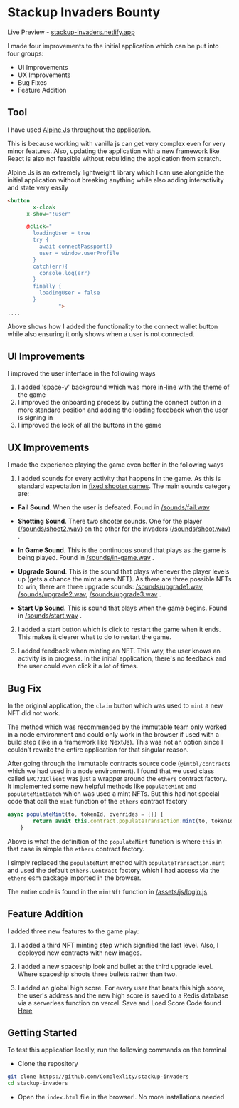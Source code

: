 # Stackup Invaders Bounty

Live Preview - [stackup-invaders.netlify.app](https://stackup-invaders.netlify.app)

I made four improvements to the initial application which can be put into four groups:

- UI Improvements
- UX Improvements
- Bug Fixes
- Feature Addition

## Tool

I have used [Alpine Js](https://alpinejs.dev/) throughout the application.

This is because working with vanilla js can get very complex even for very minor features. Also, updating the application with a new framework like React is also not feasible without rebuilding the application from scratch.

Alpine Js is an extremely lightweight library which I can use alongside the initial application without breaking anything while also adding interactivity and state very easily

```html
<button
        x-cloak
      x-show="!user"

      @click="
        loadingUser = true
        try {
          await connectPassport()
          user = window.userProfile
        }
        catch(err){
          console.log(err)
        }
        finally {
          loadingUser = false
        }
				">
....
```

Above shows how I added the functionality to the connect wallet button while also ensuring it only shows when a user is not connected.

## UI Improvements

I improved the user interface in the following ways

1. I added 'space-y' background which was more in-line with the theme of the game
2. I improved the onboarding process by putting the connect button in a more standard position and adding the loading feedback when the user is signing in
3. I improved the look of all the buttons in the game

## UX Improvements

I made the experience playing the game even better in the following ways

1. I added sounds for every activity that happens in the game. As this is standard expectation in [fixed shooter games](https://en.wikipedia.org/wiki/Category:Fixed_shooters).
The main sounds category are:

- **Fail Sound**. When the user is defeated. Found in [/sounds/fail.wav](/sounds/fail.wav)
- **Shotting Sound**. There two shooter sounds. One for the player ([/sounds/shoot2.wav](/sounds/shoot2.wav)) on the other for the invaders
([/sounds/shoot.wav](/sounds/shoot.wav)) .
- **In Game Sound**. This is the continuous sound that plays as the game is being played. Found in [/sounds/in-game.wav](/sounds/in-game.wav) .
- **Upgrade Sound**. This is the sound that plays whenever the player levels up (gets a chance the mint a new NFT). As there are three possible NFTs to win, there are three upgrade sounds: [/sounds/upgrade1.wav](/sounds/upgrade1.wav),
[/sounds/upgrade2.wav](/sounds/upgrade2.wav),
[/sounds/upgrade3.wav](/sounds/upgrade3.wav) .

- **Start Up Sound**. This is sound that plays when the game begins. Found in [/sounds/start.wav](/sounds/start.wav) .

2. I added a start button which is click to restart the game when it ends. This makes it clearer what to do to restart the game.

3. I added feedback when minting an NFT. This way, the user knows an activity is in progress. In the initial application, there's no feedback and the user could even click it a lot of times.

## Bug Fix

In the original application, the `claim` button which was used to `mint` a new NFT did not work.

The method which was recommended by the immutable team only worked in a node environment and could only work in the browser if used with a build step (like in a framework like NextJs). This was not an option since I couldn't rewrite the entire application for that singular reason.

After going through the immutable contracts source code (`@imtbl/contracts` which we had used in a node environment). I found that we used class called `ERC721Client` was just a wrapper around the `ethers` contract factory. It implemented some new helpful methods like `populateMint` and `populateMintBatch` which was used a mint NFTs. But this had not special code that call the `mint` function of the `ethers` contract factory

```javascript
async populateMint(to, tokenId, overrides = {}) {
        return await this.contract.populateTransaction.mint(to, tokenId, { ...overrides_1.defaultGasOverrides, ...overrides });
    }
```

Above is what the definition of the `populateMint` function is where `this` in that case is simple the `ethers` contract factory.

I simply replaced the `populateMint` method with `populateTransaction.mint` and used the default `ethers.Contract` factory which I had access via the `ethers` esm package imported in the browser.

The entire code is found in the `mintNft` function in  [/assets/js/login.js](/assets/js/login.js)

## Feature Addition

I added three new features to the game play:

1. I added a third NFT minting step which signified the last level. Also, I deployed new contracts with new images.

2. I added a new spaceship look and bullet at the third upgrade level. Where spaceship shoots three bullets rather than two.

3. I added an global high score. For every user that beats this high score, the user's address and the new high score is saved to a Redis database via a serverless function on vercel.
Save and Load Score Code found [Here](https://github.com/Complexlity/immutable-game/blob/main/src/pages/api/scoring.js)

## Getting Started

To test this application locally, run the following commands on the terminal

- Clone the repository

```bash
git clone https://github.com/Complexlity/stackup-invaders
cd stackup-invaders
```

- Open the `index.html` file in the browser!. No more installations needed
